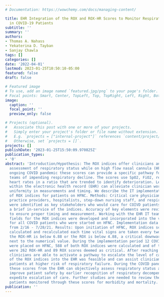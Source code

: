 ```yaml
---
# Documentation: https://wowchemy.com/docs/managing-content/

title: EHR Integration of the ROX and ROX-HR Scores to Monitor Respiratory Status
  in COVID-19 Patients
subtitle: ''
summary: ''
authors:
- Thomas A. Nahass
- Yekaterina D. Tayban
- Sanjay Chawla
tags: []
categories: []
date: '2022-04-01'
lastmod: 2023-01-25T10:50:10-05:00
featured: false
draft: false

# Featured image
# To use, add an image named `featured.jpg/png` to your page's folder.
# Focal points: Smart, Center, TopLeft, Top, TopRight, Left, Right, BottomLeft, Bottom, BottomRight.
image:
  caption: ''
  focal_point: ''
  preview_only: false

# Projects (optional).
#   Associate this post with one or more of your projects.
#   Simply enter your project's folder or file name without extension.
#   E.g. `projects = ["internal-project"]` references `content/project/deep-learning/index.md`.
#   Otherwise, set `projects = []`.
projects: []
publishDate: '2023-01-25T15:50:09.970825Z'
publication_types:
- '0'
abstract: 'Introduction/Hypothesis: The ROX indices offer clinicians an objective
  assessment of respiratory status while on high flow nasal cannula (HFNC). In the
  ongoing COVID pandemic these scores can provide a specific pathway for alerting
  teams of impending respiratory decline. The scores use SpO2, FiO2, respiratory and
  heart rates in a ratio that are trended to identify deterioration. Leveraging data
  within the electronic health record (EHR) can alleviate clinician workload and guarantee
  uniformity in measurements and timing. We describe the IT implementation of auto-calculation
  of ROX indices for patients on HFNC. Methods: Critical care physicians & advanced
  practice providers, hospitalists, step-down nursing staff, and respiratory therapists
  were identified as key stakeholders who would care for COIVD patients and were given
  a brief in-service of the indices. Accuracy of key elements were reviewed with staff
  to ensure proper timing and measurement. Working with the EHR IT team, calculated
  fields for the ROX indices were developed and incorporated into the vital sign flowsheet
  for all COVID patients who were started on HFNC. Implementation data was collected
  from 2/16 - 7/28/21. Results: Upon initiation of HFNC, ROX indices scores are automatically
  calculated and recalculated each time vital signs are taken every two hours. If
  the ROX-HR is below 6.88 or the ROX is below 4.88, a critical downward arrow appears
  next to the numerical value. During the implementation period 12 COVID patients
  were placed on HFNC, 588 of both ROX indices were calculated and of these there
  were 262 ROX-HR and 89 ROX scores deemed as critical. After reaching critical values,
  clinicians are able to activate a pathway to escalate the level of care. Conclusions:  Implementation
  of the ROX indices into the EHR was feasible and can assist clinicians in detecting
  patients at higher risk of respiratory failure. During the COVID pandemic, monitoring
  these scores from the EHR can objectively assess respiratory status and possibly
  improve patient safety by earlier recognition of respiratory decompensation and
  expedite escalation of care. Further studies are needed to review the outcomes of
  patients monitored through these scores for morbidity and mortality.'
publication: ''
---
```

